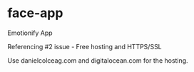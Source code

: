 # face-app
Emotionify App

Referencing #2 issue - Free hosting and HTTPS/SSL

Use danielcolceag.com and digitalocean.com for the hosting.
